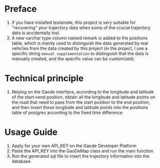 # Preface
1. If you have installed teslamate, this project is very suitable for "recovering" your trajectory data when some of the crucial trajectory data is accidentally lost.
2. A new varchar type column named remark is added to the positions table, which is mainly used to distinguish the data generated by real vehicles from the data created by this project (in the project, I use a specific string `manual supplementation` to distinguish that the data is manually created, and the specific value can be customized).

# Technical principle
1. Relying on the Gaode interface, according to the longitude and latitude of the start->end position, obtain all the longitude and latitude points on the road that need to pass from the start position to the end position, and then insert these longitude and latitude points into the positions table of postgres according to the fixed time difference

# Usage Guide
1. Apply for your own API_KEY on the Gaode Developer Platform
2. Paste the API_KEY into the GaoDeMap class and run the main function
3. Run the generated sql file to insert the trajectory information into the database.
